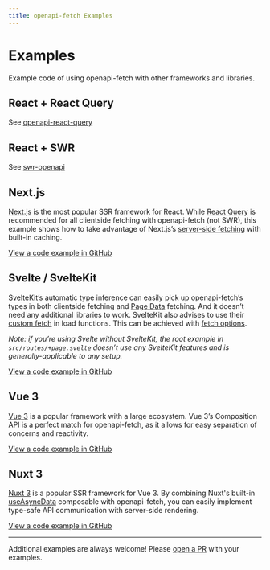 ```yaml
---
title: openapi-fetch Examples
---
```


# Examples

Example code of using openapi-fetch with other frameworks and libraries.

## React + React Query

See [openapi-react-query](/openapi-react-query/)

## React + SWR

See [swr-openapi](/swr-openapi/)

## Next.js

[Next.js](https://nextjs.org/) is the most popular SSR framework for React. While [React Query](#react--react-query) is recommended for all clientside fetching with openapi-fetch (not SWR), this example shows how to take advantage of Next.js’s [server-side fetching](https://nextjs.org/docs/app/building-your-application/data-fetching/fetching-caching-and-revalidating#fetching-data-on-the-server-with-fetch) with built-in caching.

[View a code example in GitHub](https://github.com/openapi-ts/openapi-typescript/tree/main/packages/openapi-fetch/examples/nextjs)

## Svelte / SvelteKit

[SvelteKit](https://kit.svelte.dev)’s automatic type inference can easily pick up openapi-fetch’s types in both clientside fetching and [Page Data](https://kit.svelte.dev/docs/load#page-data) fetching. And it doesn’t need any additional libraries to work. SvelteKit also advises to use their [custom fetch](https://kit.svelte.dev/docs/load#making-fetch-requests) in load functions. This can be achieved with [fetch options](/openapi-fetch/api#fetch-options).

_Note: if you’re using Svelte without SvelteKit, the root example in `src/routes/+page.svelte` doesn’t use any SvelteKit features and is generally-applicable to any setup._

[View a code example in GitHub](https://github.com/openapi-ts/openapi-typescript/tree/main/packages/openapi-fetch/examples/sveltekit)

## Vue 3

[Vue 3](https://vuejs.org/) is a popular framework with a large ecosystem. Vue 3’s Composition API is a perfect match for openapi-fetch, as it allows for easy separation of concerns and reactivity.

[View a code example in GitHub](https://github.com/openapi-ts/openapi-typescript/tree/main/packages/openapi-fetch/examples/vue-3)

## Nuxt 3

[Nuxt 3](https://nuxtjs.org/) is a popular SSR framework for Vue 3. By combining Nuxt's built-in [useAsyncData](https://nuxt.com/docs/api/composables/use-async-data) composable with openapi-fetch, you can easily implement type-safe API communication with server-side rendering.

[View a code example in GitHub](https://github.com/HasutoSasaki/nuxt3-openapi-typescript-example)

---

Additional examples are always welcome! Please [open a PR](https://github.com/openapi-ts/openapi-typescript/pulls) with your examples.
